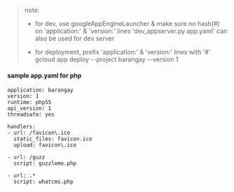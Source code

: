 > note: 
>  - for dev, use googleAppEngineLauncher & make sure no hash(#) on 'application:' & 'version:' lines
>      'dev_appserver.py app.yaml'  can also be used for dev server
>
>  - for deployment, prefix 'application:' & 'version:' lines with '#'    
>      gcloud app deploy --project barangay --version 1


####  sample app.yaml for php
```
application: barangay
version: 1
runtime: php55
api_version: 1
threadsafe: yes

handlers:
- url: /favicon\.ico
  static_files: favicon.ico
  upload: favicon\.ico

- url: /guzz
  script: guzzleme.php

- url: .*
  script: whatcms.php
```  